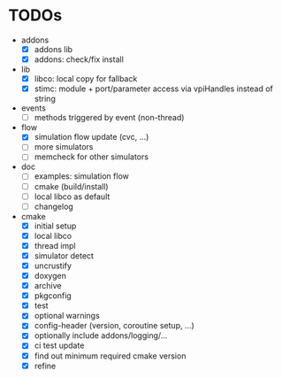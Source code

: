 # TODOs
* addons
  * [x] addons lib
  * [x] addons: check/fix install
* lib
  * [x] libco: local copy for fallback
  * [x] stimc: module + port/parameter access via vpiHandles instead of string
* events
  * [ ] methods triggered by event (non-thread)
* flow
  * [x] simulation flow update (cvc, ...)
  * [ ] more simulators
  * [ ] memcheck for other simulators
* doc
  * [ ] examples: simulation flow
  * [ ] cmake (build/install)
  * [ ] local libco as default
  * [ ] changelog
* cmake
  * [x] initial setup
  * [x] local libco
  * [x] thread impl
  * [x] simulator detect
  * [x] uncrustify
  * [x] doxygen
  * [x] archive
  * [x] pkgconfig
  * [x] test
  * [x] optional warnings
  * [x] config-header (version, coroutine setup, ...)
  * [x] optionally include addons/logging/...
  * [x] ci test update
  * [x] find out minimum required cmake version
  * [x] refine

